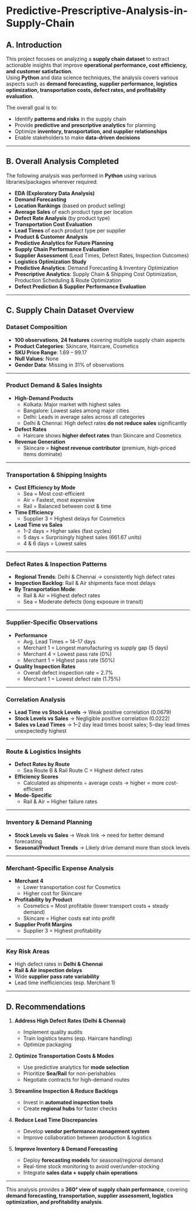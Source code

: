 # Predictive-Prescriptive-Analysis-in-Supply-Chain

## A. Introduction

This project focuses on analyzing a **supply chain dataset** to extract actionable insights that improve **operational performance, cost efficiency, and customer satisfaction**.  
Using **Python** and data science techniques, the analysis covers various aspects such as **demand forecasting, supplier performance, logistics optimization, transportation costs, defect rates, and profitability evaluation**.  

The overall goal is to:  
- Identify **patterns and risks** in the supply chain  
- Provide **predictive and prescriptive analytics** for planning  
- Optimize **inventory, transportation, and supplier relationships**  
- Enable stakeholders to make **data-driven decisions**  

---

## B. Overall Analysis Completed

The following analysis was performed in **Python** using various libraries/packages wherever required:

- **EDA (Exploratory Data Analysis)**
- **Demand Forecasting**
- **Location Rankings** (based on product selling)
- **Average Sales** of each product type per location
- **Defect Rate Analysis** (by product type)
- **Transportation Cost Evaluation**
- **Lead Times** of each product type per supplier
- **Product & Customer Analysis**
- **Predictive Analytics for Future Planning**
- **Supply Chain Performance Evaluation**
- **Supplier Assessment** (Lead Times, Defect Rates, Inspection Outcomes)
- **Logistics Optimization Study**
- **Predictive Analytics**: Demand Forecasting & Inventory Optimization
- **Prescriptive Analytics**: Supply Chain & Shipping Cost Optimization, Production Scheduling & Route Optimization
- **Defect Prediction & Supplier Performance Evaluation**

---

## C. Supply Chain Dataset Overview

### Dataset Composition
- **100 observations**, **24 features** covering multiple supply chain aspects
- **Product Categories**: Skincare, Haircare, Cosmetics
- **SKU Price Range**: 1.69 – 99.17
- **Null Values**: None
- **Gender Data**: Missing in 31% of observations

---

### Product Demand & Sales Insights
- **High-Demand Products**
  - Kolkata: Major market with highest sales
  - Bangalore: Lowest sales among major cities
  - Delhi: Leads in average sales across all categories
  - Delhi & Chennai: High defect rates **do not reduce sales** significantly
- **Defect Rates**
  - Haircare shows **higher defect rates** than Skincare and Cosmetics
- **Revenue Generation**
  - Skincare = **highest revenue contributor** (premium, high-priced items dominate)

---

### Transportation & Shipping Insights
- **Cost Efficiency by Mode**
  - Sea = Most cost-efficient
  - Air = Fastest, most expensive
  - Rail = Balanced between cost & time
- **Time Efficiency**
  - Supplier 3 = Highest delays for Cosmetics
- **Lead Time vs Sales**
  - 1–2 days = Higher sales (fast cycles)
  - 5 days = Surprisingly highest sales (661.67 units)
  - 4 & 6 days = Lowest sales

---

### Defect Rates & Inspection Patterns
- **Regional Trends**: Delhi & Chennai → consistently high defect rates
- **Inspection Backlog**: Rail & Air shipments face most delays
- **By Transportation Mode**:
  - Rail & Air = Highest defect rates
  - Sea = Moderate defects (long exposure in transit)

---

### Supplier-Specific Observations
- **Performance**
  - Avg. Lead Times = 14–17 days
  - Merchant 1 = Longest manufacturing vs supply gap (5 days)
  - Merchant 4 = Lowest pass rate (0%)
  - Merchant 1 = Highest pass rate (50%)
- **Quality Inspection Rates**
  - Overall defect inspection rate = 2.7%
  - Merchant 1 = Lowest defect rate (1.75%)

---

### Correlation Analysis
- **Lead Time vs Stock Levels** → Weak positive correlation (0.0679)
- **Stock Levels vs Sales** → Negligible positive correlation (0.0222)
- **Sales vs Lead Times** → 1–2 day lead times boost sales; 5-day lead times unexpectedly highest

---

### Route & Logistics Insights
- **Defect Rates by Route**
  - Sea Route B & Rail Route C = Highest defect rates
- **Efficiency Scores**
  - Calculated as shipments ÷ average costs → higher = more cost-efficient
- **Mode-Specific**
  - Rail & Air = Higher failure rates

---

### Inventory & Demand Planning
- **Stock Levels vs Sales** → Weak link → need for better demand forecasting
- **Seasonal/Product Trends** → Likely drive demand more than stock levels

---

### Merchant-Specific Expense Analysis
- **Merchant 4**
  - Lower transportation cost for Cosmetics
  - Higher cost for Skincare
- **Profitability by Product**
  - Cosmetics = Most profitable (lower transport costs + steady demand)
  - Skincare = Higher costs eat into profit
- **Supplier Profit Margins**
  - Supplier 3 = Highest profitability

---

### Key Risk Areas
- High defect rates in **Delhi & Chennai**
- **Rail & Air inspection delays**
- Wide **supplier pass rate variability**
- Lead time inefficiencies (esp. Merchant 1)

---

## D. Recommendations

1. **Address High Defect Rates (Delhi & Chennai)**
   - Implement quality audits
   - Train logistics teams (esp. Haircare handling)
   - Optimize packaging

2. **Optimize Transportation Costs & Modes**
   - Use predictive analytics for **mode selection**
   - Prioritize **Sea/Rail** for non-perishables
   - Negotiate contracts for high-demand routes

3. **Streamline Inspection & Reduce Backlogs**
   - Invest in **automated inspection tools**
   - Create **regional hubs** for faster checks

4. **Reduce Lead Time Discrepancies**
   - Develop **vendor performance management system**
   - Improve collaboration between production & logistics

5. **Improve Inventory & Demand Forecasting**
   - Deploy **forecasting models** for seasonal/regional demand
   - Real-time stock monitoring to avoid over/under-stocking
   - Integrate **sales data + supply chain operations**

---

This analysis provides a **360° view of supply chain performance**, covering **demand forecasting, transportation, supplier assessment, logistics optimization, and profitability analysis**.
